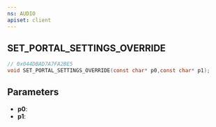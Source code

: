 ```yaml
---
ns: AUDIO
apiset: client
---
```

## SET_PORTAL_SETTINGS_OVERRIDE

```c
// 0x044DBAD7A7FA2BE5
void SET_PORTAL_SETTINGS_OVERRIDE(const char* p0,const char* p1);
```


## Parameters
* **p0**:
* **p1**: